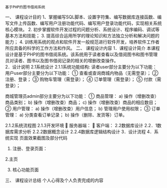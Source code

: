 	基于PHP的图书借阅系统
一、	课程设计目的
1、掌握编写SQL脚本、设置字符集、编写数据库连接函数、编写文件上传函数、编写用户注册功能代码、编写用户登录功能代码，实现相关系统核心模块。
2. 初步掌握软件开发过程的问题分析、系统设计、程序编码、调试等基本方法和技能；
3. 提高综合运用所学的理论知识和方法独立分析和解决问题的能力；
4. 训练用系统的观点和软件开发一般规范进行软件开发，培养软件工作者所应具备的科学的工作方法和作风。
二、	课程设计内容
1．课程设计简介
本课程设计是基于PHP的图书借阅系统。该系统用于读者查看以及借阅图书和图书管理员对读者、图书以及图书借阅记录的相关的增删改查操作。	
2．设计说明
2.1系统设计
2.1.1系统功能结构:
读者user部分主要分为以下功能：
用户user部分主要分为以下功能：
①	查看或查询商城内物品（无需登录）；
②	注册、登录；
③	购物车管理（需登录）；
④	订单管理（需登录）；
⑤	付款（需登录）；

商城管理员admin部分主要分为以下功能：
①		商品管理：
a)	操作（增删改查）商品类别；
b)	操作（增删改查）商品；
c)	操作（增删改查）商品的相应数目；
②	用户管理：
a)	操作（增删改查）用户信息；
b)	管理用户使用权限；
③	订单管理：
a)	分类查看订单记录；
b)	操作（删除、发货等）订单。

2.1.2系统流程图
2.1.3开发环境
	服务器端：
	客户端：
2.2数据库设计
2.2．1数据库需求分析
2.2.2数据概念设计
2.2.4数据库逻辑结构设计
3．设计流程
4．系统实现
页面效果截图及部分代码
1. 注册、登录页面：

2.主页

3. 核心功能页面

三、	课程设计总结
个人心得及个人负责完成的内容
